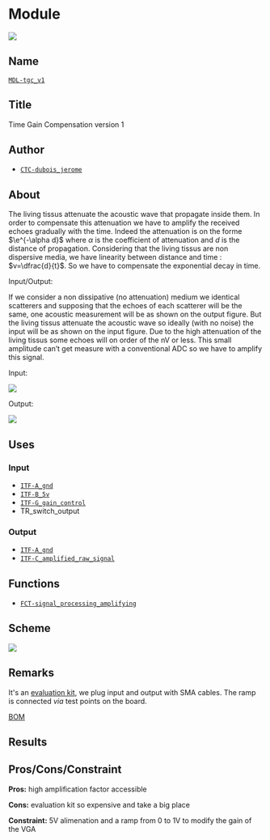 # Module
![](viewme.png)

## Name
[`MDL-tgc_v1`]()

## Title
Time Gain Compensation version 1

## Author
* [`CTC-dubois_jerome`]()

## About
The living tissus attenuate the acoustic wave that propagate inside them. In order to compensate this attenuation we have to amplify the received echoes gradually with the time. Indeed the attenuation is on the forme $\e^{-\alpha d}$ where $\alpha$ is the coefficient of attenuation and $d$ is the distance of propagation. Considering that the living tissus are non dispersive media, we have linearity between distance and time : $v=\dfrac{d}{t}$. So we have to compensate the exponential decay in time.

Input/Output:

If we consider a non dissipative (no attenuation) medium we identical scatterers and supposing that the echoes of each scatterer will be the same, one acoustic measurement will be as shown on the output figure. But the living tissus attenuate the acoustic wave so ideally (with no noise) the input will be as shown on the input figure. Due to the high attenuation of the living tissus some echoes will on order of the nV or less. This small amplitude can’t get measure with a conventional ADC so we have to amplify this signal.

Input:

![](./images/attenuated_signal.png)

Output:

![](./images/signal.png)

## Uses
### Input
* [`ITF-A_gnd`]()
* [`ITF-B_5v`]()
* [`ITF-G_gain_control`]()
* TR_switch_output

### Output
* [`ITF-A_gnd`]()
* [`ITF-C_amplified_raw_signal`]()

## Functions
* [`FCT-signal_processing_amplifying`]()

## Scheme
![](./images/scheme.png)

## Remarks
It's an [evaluation kit](../../../../miscellaneous/datasheets/Amplis/AD8331_evalz.pdf), we plug input and output with SMA cables. The ramp is connected *via* test points on the board.



[BOM](./src/MDL-tgc_v1.csv)

## Results

## Pros/Cons/Constraint

**Pros:** high amplification factor accessible

**Cons:** evaluation kit so expensive and take a big place

**Constraint:** 5V alimenation and a ramp from 0 to 1V to modify the gain of the VGA

